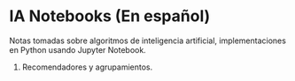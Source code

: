 # IA Notebooks (En español)

Notas tomadas sobre algoritmos de inteligencia artificial, implementaciones en Python usando Jupyter Notebook.

01. Recomendadores y agrupamientos.
